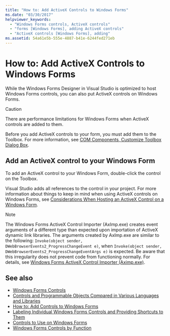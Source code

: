 ```yaml
---
title: "How to: Add ActiveX Controls to Windows Forms"
ms.date: "03/30/2017"
helpviewer_keywords:
  - "Windows Forms controls, ActiveX controls"
  - "forms [Windows Forms], adding ActiveX controls"
  - "ActiveX controls [Windows Forms], adding"
ms.assetid: 54a61e5b-555e-4887-b41e-6244fed271eb
---
```

# How to: Add ActiveX Controls to Windows Forms

While the Windows Forms Designer in Visual Studio is optimized to host Windows Forms controls, you can also put ActiveX controls on Windows Forms.

> [!CAUTION]
> There are performance limitations for Windows Forms when ActiveX controls are added to them.

Before you add ActiveX controls to your form, you must add them to the Toolbox. For more information, see [COM Components, Customize Toolbox Dialog Box](https://docs.microsoft.com/previous-versions/visualstudio/visual-studio-2010/cby6tzh5(v=vs.100)).

## Add an ActiveX control to your Windows Form

To add an ActiveX control to your Windows Form, double-click the control on the Toolbox.

Visual Studio adds all references to the control in your project. For more information about things to keep in mind when using ActiveX controls on Windows Forms, see [Considerations When Hosting an ActiveX Control on a Windows Form](considerations-when-hosting-an-activex-control-on-a-windows-form.md).

> [!NOTE]
> The Windows Forms ActiveX Control Importer (AxImp.exe) creates event arguments of a different type than expected upon importation of ActiveX dynamic link libraries. The arguments created by AxImp.exe are similar to the following: `Invoke(object sender, DWebBrowserEvents2_ProgressChangeEvent e)`, when `Invoke(object sender, DWebBrowserEvents2_ProgressChangeEventArgs e)` is expected. Be aware that this irregularity does not prevent code from functioning normally. For details, see [Windows Forms ActiveX Control Importer (Aximp.exe)](../../tools/aximp-exe-windows-forms-activex-control-importer.md).

## See also

- [Windows Forms Controls](index.md)
- [Controls and Programmable Objects Compared in Various Languages and Libraries](https://docs.microsoft.com/previous-versions/visualstudio/visual-studio-2010/0061wezk(v=vs.100))
- [How to: Add Controls to Windows Forms](how-to-add-controls-to-windows-forms.md)
- [Labeling Individual Windows Forms Controls and Providing Shortcuts to Them](labeling-individual-windows-forms-controls-and-providing-shortcuts-to-them.md)
- [Controls to Use on Windows Forms](controls-to-use-on-windows-forms.md)
- [Windows Forms Controls by Function](windows-forms-controls-by-function.md)
